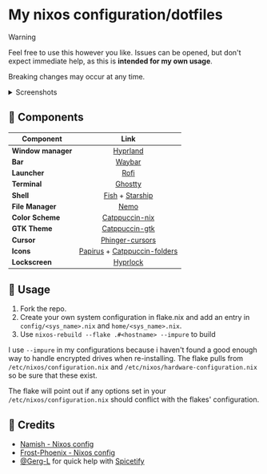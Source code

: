 # My nixos configuration/dotfiles

> [!WARNING]
> 
> Feel free to use this however you like. Issues can be opened, but don't expect immediate help, as this is **intended for my own usage**.
>
> Breaking changes may occur at any time.
>

<details>
    <summary>Screenshots</summary>
    <div align="center">
        <img src="screenshots/terminal.png" alt="terminal">
        <img src="screenshots/launcher.png" alt="launcher">
        <img src="screenshots/spotify.png" alt="spotify">
    </div>
</details>

## 🔌 Components
| Component             | Link                                                                          |
|-----------------------|:-----------------------------------------------------------------------------:|
| **Window manager**    | [Hyprland][Hyprland]                                                          |
| **Bar**               | [Waybar][Waybar]                                                              |
| **Launcher**          | [Rofi][rofi]                                                                  |
| **Terminal**          | [Ghostty][Ghostty]                                                            |
| **Shell**             | [Fish][Fish] + [Starship][Starship]                                           |
| **File Manager**      | [Nemo][Nemo]                                                                  |
| **Color Scheme**      | [Catppuccin-nix][Catppuccin-nix]                                              |
| **GTK Theme**         | [Catppuccin-gtk][Catppuccin-gtk]                                              |
| **Cursor**            | [Phinger-cursors][Phinger-cursors]                                            |
| **Icons**             | [Papirus][Papirus] + [Catppuccin-folders][Catppuccin-folders]                 |
| **Lockscreen**        | [Hyprlock][Hyprlock]                                                          |


## 📖 Usage

1. Fork the repo.
2. Create your own system configuration in flake.nix and add an entry in `config/<sys_name>.nix` and `home/<sys_name>.nix`.
3. Use `nixos-rebuild --flake .#<hostname> --impure` to build

I use `--impure` in my configurations because i haven't found a good enough way to handle
encrypted drives when re-installing. The flake pulls from `/etc/nixos/configuration.nix` and 
`/etc/nixos/hardware-configuration.nix` so be sure that these exist.

The flake will point out if any options set in your `/etc/nixos/configuration.nix` should 
conflict with the flakes' configuration.


## 🏅 Credits

- [Namish - Nixos config](https://github.com/namishh/crystal/tree/main)
- [Frost-Phoenix - Nixos config](https://github.com/Frost-Phoenix/nixos-config/tree/main/)
- [@Gerg-L](https://github.com/Gerg-L) for quick help with [Spicetify](https://github.com/Gerg-L/spicetify-nix/issues/263)


<!-- Links -->
[Hyprland]: https://github.com/hyprwm/Hyprland
[Ghostty]: https://ghostty.org/
[Waybar]: https://github.com/Alexays/Waybar
[rofi]: https://github.com/lbonn/rofi
[nemo]: https://github.com/linuxmint/nemo/
[Hyprlock]: https://github.com/hyprwm/hyprlock
[Neovim]: https://github.com/neovim/neovim
[Papirus]: https://github.com/PapirusDevelopmentTeam/papirus-icon-theme
[Catppuccin-folders]: https://github.com/catppuccin/papirus-folders
[Catppuccin-nix]: https://github.com/catppuccin/nix
[Catppuccin-gtk]: https://github.com/Fausto-Korpsvart/Catppuccin-GTK-Theme
[Phinger-cursors]: https://github.com/phisch/phinger-cursors
[Starship]: https://github.com/starship/starship
[Fish]: https://github.com/fish-shell/fish-shell